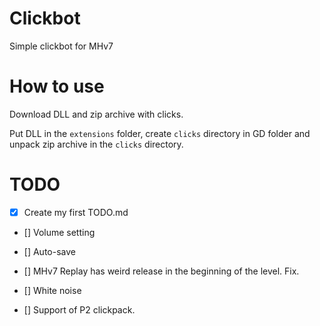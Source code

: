 # Clickbot
Simple clickbot for MHv7

# How to use

Download DLL and zip archive with clicks.

Put DLL in the `extensions` folder, create `clicks` directory in GD folder and unpack zip archive in the `clicks` directory.

# TODO

- [x] Create my first TODO.md  

- [] Volume setting

- [] Auto-save

- [] MHv7 Replay has weird release in the beginning of the level. Fix.

- [] White noise

- [] Support of P2 clickpack.
